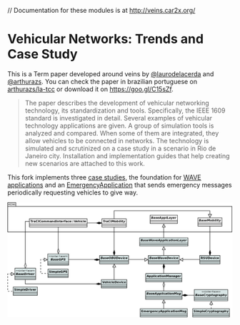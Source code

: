 // Documentation for these modules is at http://veins.car2x.org/

# Vehicular Networks: Trends and Case Study

This is a Term paper developed around veins by
[@laurodelacerda](https://github.com/laurodelacerda) and
[@arthurazs](https://github.com/arthurazs). You can check the paper in brazilian portuguese on [arthurazs/la-tcc](https://github.com/arthurazs/la-tcc/blob/master/LA_TCC_V1.pdf) or download it on https://goo.gl/C15sZf.

> The paper describes the development of vehicular networking
> technology, its standardization and tools. Specifically, the IEEE 1609
> standard is investigated in detail. Several examples of vehicular
> technology applications are given. A group of simulation tools is
> analyzed and compared. When some of them are integrated, they allow
> vehicles to be connected in networks. The technology is simulated and
> scrutinized on a case study in a scenario in Rio de Janeiro city.
> Installation and implementation guides that help creating new
> scenarios are attached to this work.

This fork implements three [case studies](/caseStudy), the foundation
for [WAVE applications](src/veins/modules/waveApplication) and an
[EmergencyApplication](src/veins/modules/waveApplication/applications/EmergencyApplication.cc)
that sends emergency messages periodically requesting vehicles to give
way.

![Class Diagram](Class_Diagram.png)
